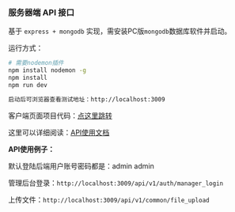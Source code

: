 ### 服务器端 API 接口

基于 `express + mongodb` 实现，需安装PC版`mongodb`数据库软件并启动。

运行方式：

```bash
# 需要nodemon插件
npm install nodemon -g 
npm install
npm run dev 

启动后可浏览器查看测试地址：http://localhost:3009
```

客户端页面项目代码：[点这里跳转](https://github.com/root-lucas/react-admin-backend)

这里可以详细阅读：[API使用文档](https://github.com/root-lucas/admin-backend-server/blob/master/api使用文档.md)

**API使用例子：**

默认登陆后端用户账号密码都是：admin   admin

管理后台登录：`http://localhost:3009/api/v1/auth/manager_login`

上传文件：`http://localhost:3009/api/v1/common/file_upload`